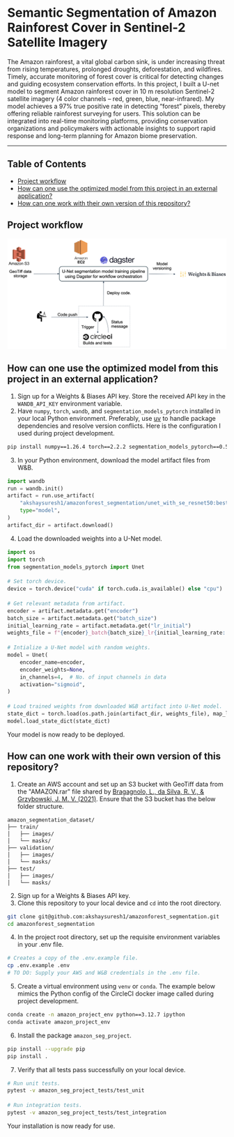 # Semantic Segmentation of Amazon Rainforest Cover in Sentinel-2 Satellite Imagery
The Amazon rainforest, a vital global carbon sink, is under increasing threat from rising temperatures, prolonged droughts, deforestation, and wildfires. Timely, accurate monitoring of forest cover is critical for detecting changes and guiding ecosystem conservation efforts. In this project, I built a U-net model to segment Amazon rainforest cover in 10 m resolution Sentinel-2 satellite imagery (4 color channels – red, green, blue, near-infrared). My model achieves a 97% true positive rate in detecting “forest” pixels, thereby offering reliable rainforest surveying for users. This solution can be integrated into real-time monitoring platforms, providing conservation organizations and policymakers with actionable insights to support rapid response and long-term planning for Amazon biome preservation. 

---

## Table of Contents
- [Project workflow](#project_workflow)
- [How can one use the optimized model from this project in an external application?](#model_deployment)
- [How can one work with their own version of this repository?](#repo_installation)
  
## Project workflow <a name="project_workflow"></a>

![Project workflow diagram](https://github.com/akshaysuresh1/amazonforest_segmentation/blob/main/media/project_workflow.png?raw=True)

## How can one use the optimized model from this project in an external application? <a name="model_deployment"></a>

1. Sign up for a Weights & Biases API key. Store the received API key in the `WANDB_API_KEY` environment variable.
2. Have `numpy`, `torch`, `wandb`, and `segmentation_models_pytorch` installed in your local Python environment. Preferably, use [uv](https://docs.astral.sh/uv/concepts/projects/dependencies/) to handle package dependencies and resolve version conflicts. Here is the configuration I used during project development.
```bash
pip install numpy==1.26.4 torch==2.2.2 segmentation_models_pytorch==0.5.0 wandb==0.19.11
```
3. In your Python environment, download the model artifact files from W&B.
```python
import wandb
run = wandb.init()
artifact = run.use_artifact(
    "akshaysuresh1/amazonforest_segmentation/unet_with_se_resnet50:best_model",
    type="model",
)
artifact_dir = artifact.download()
```  
4. Load the downloaded weights into a U-Net model.
```python
import os
import torch
from segmentation_models_pytorch import Unet

# Set torch device.
device = torch.device("cuda" if torch.cuda.is_available() else "cpu")

# Get relevant metadata from artifact.
encoder = artifact.metadata.get("encoder")
batch_size = artifact.metadata.get("batch_size")
initial_learning_rate = artifact.metadata.get("lr_initial")
weights_file = f"{encoder}_batch{batch_size}_lr{initial_learning_rate:.1e}_weights.pt"

# Intialize a U-Net model with random weights.
model = Unet(
    encoder_name=encoder,
    encoder_weights=None,
    in_channels=4,  # No. of input channels in data
    activation="sigmoid",
)

# Load trained weights from downloaded W&B artifact into U-Net model.
state_dict = torch.load(os.path.join(artifact_dir, weights_file), map_location=device)
model.load_state_dict(state_dict)
```
Your model is now ready to be deployed.

## How can one work with their own version of this repository? <a name="repo_installation"></a>

1. Create an AWS account and set up an S3 bucket with GeoTiff data from the "AMAZON.rar" file shared by [Bragagnolo, L., da Silva, R. V., & Grzybowski, J. M. V. (2021)](https://zenodo.org/records/4498086). Ensure that the S3 bucket has the below folder structure.
```
amazon_segmentation_dataset/
├── train/
│   ├── images/
│   └── masks/
├── validation/
│   ├── images/
│   └── masks/
├── test/
│   ├── images/
│   └── masks/
``` 
2. Sign up for a Weights & Biases API key.
3. Clone this repository to your local device and `cd` into the root directory.
```bash
git clone git@github.com:akshaysuresh1/amazonforest_segmentation.git
cd amazonforest_segmentation
```
4. In the project root directory, set up the requisite environment variables in your .env file.
```bash
# Creates a copy of the .env.example file.
cp .env.example .env
# TO DO: Supply your AWS and W&B credentials in the .env file.
```
5. Create a virtual environment using `venv` or `conda`. The example below mimics the Python config of the CircleCI docker image called during project development.
```bash
conda create -n amazon_project_env python==3.12.7 ipython
conda activate amazon_project_env
```  
6. Install the package `amazon_seg_project`.
```bash
pip install --upgrade pip
pip install .
```
7. Verify that all tests pass successfully on your local device.
```bash
# Run unit tests.
pytest -v amazon_seg_project_tests/test_unit

# Run integration tests.
pytest -v amazon_seg_project_tests/test_integration
```
Your installation is now ready for use.

